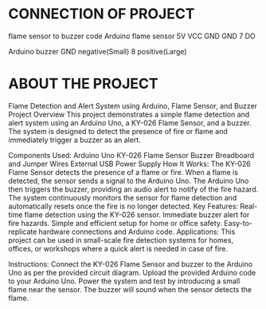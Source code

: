 # CONNECTION OF PROJECT

flame sensor to buzzer code
Arduino     flame sensor
5V	    VCC
GND	    GND
7	    DO

Arduino    buzzer
GND  	   negative(Small)
8	   positive(Large)

# ABOUT THE PROJECT

Flame Detection and Alert System using Arduino, Flame Sensor, and Buzzer
Project Overview
This project demonstrates a simple flame detection and alert system using an Arduino Uno, a KY-026 Flame Sensor, and a buzzer. The system is designed to detect the presence of fire or flame and immediately trigger a buzzer as an alert.

Components Used:
Arduino Uno
KY-026 Flame Sensor
Buzzer
Breadboard and Jumper Wires
External USB Power Supply
How It Works:
The KY-026 Flame Sensor detects the presence of a flame or fire.
When a flame is detected, the sensor sends a signal to the Arduino Uno.
The Arduino Uno then triggers the buzzer, providing an audio alert to notify of the fire hazard.
The system continuously monitors the sensor for flame detection and automatically resets once the fire is no longer detected.
Key Features:
Real-time flame detection using the KY-026 sensor.
Immediate buzzer alert for fire hazards.
Simple and efficient setup for home or office safety.
Easy-to-replicate hardware connections and Arduino code.
Applications:
This project can be used in small-scale fire detection systems for homes, offices, or workshops where a quick alert is needed in case of fire.

Instructions:
Connect the KY-026 Flame Sensor and buzzer to the Arduino Uno as per the provided circuit diagram.
Upload the provided Arduino code to your Arduino Uno.
Power the system and test by introducing a small flame near the sensor.
The buzzer will sound when the sensor detects the flame.

